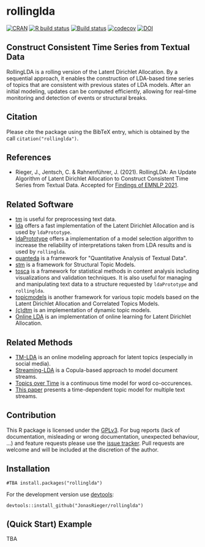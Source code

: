# rollinglda
[![CRAN](https://www.r-pkg.org/badges/version/rollinglda)](https://cran.r-project.org/package=rollinglda)
[![R build status](https://github.com/JonasRieger/rollinglda/workflows/R-CMD-check/badge.svg)](https://github.com/JonasRieger/rollinglda/actions)
[![Build status](https://ci.appveyor.com/api/projects/status/88s2flwd8o4b067k?svg=true)](https://ci.appveyor.com/project/JonasRieger/rollinglda)
[![codecov](https://codecov.io/gh/JonasRieger/rollinglda/branch/main/graph/badge.svg?token=6BM1Z3A2D8)](https://app.codecov.io/gh/JonasRieger/rollinglda)
[![DOI](https://zenodo.org/badge/392967136.svg)](https://zenodo.org/badge/latestdoi/392967136)

## Construct Consistent Time Series from Textual Data
RollingLDA is a rolling version of the Latent Dirichlet Allocation. By a sequential approach, it enables the construction of LDA-based time series of topics that are consistent with previous states of LDA models. After an initial modeling, updates can be computed efficiently, allowing for real-time monitoring and detection of events or structural breaks.

## Citation
Please cite the package using the BibTeX entry, which is obtained by the call ``citation("rollinglda")``.

## References
* Rieger, J., Jentsch, C. & Rahnenführer, J. (2021). RollingLDA: An Update Algorithm of Latent Dirichlet Allocation to Construct Consistent Time Series from Textual Data. Accepted for [Findings of EMNLP 2021](https://www.statistik.tu-dortmund.de/fileadmin/user_upload/Lehrstuehle/IWuS/Forschung/rollinglda.pdf).

## Related Software
* [tm](https://CRAN.R-project.org/package=tm) is useful for preprocessing text data.
* [lda](https://CRAN.R-project.org/package=lda) offers a fast implementation of the Latent Dirichlet Allocation and is used by ``ldaPrototype``.
* [ldaPrototype](https://github.com/JonasRieger/ldaPrototype) offers a implementation of a model selection algorithm to increase the reliability of interpretations taken from LDA results and is used by ``rollinglda``.
* [quanteda](https://quanteda.io/) is a framework for "Quantitative Analysis of Textual Data".
* [stm](https://www.structuraltopicmodel.com/) is a framework for Structural Topic Models.
* [tosca](https://github.com/Docma-TU/tosca) is a framework for statistical methods in content analysis including visualizations and validation techniques. It is also useful for managing and manipulating text data to a structure requested by ``ldaPrototype`` and ``rollinglda``.
* [topicmodels](https://CRAN.R-project.org/package=topicmodels) is another framework for various topic models based on the Latent Dirichlet Allocation and Correlated Topics Models.
* [(c)dtm](https://github.com/blei-lab/dtm) is an implementation of dynamic topic models.
* [Online LDA](https://github.com/blei-lab/onlineldavb) is an implementation of online learning for Latent Dirichlet Allocation.

## Related Methods
* [TM-LDA](https://doi.org/10.1145/2339530.2339552) is an online modeling approach for latent topics (especially in social media).
* [Streaming-LDA](https://doi.org/10.1145/2939672.2939781) is a Copula-based approach to model document streams.
* [Topics over Time](https://doi.org/10.1145/1150402.1150450) is a continuous time model for word co-occurences.
* [This paper](https://doi.org/10.1145/2020408.2020551) presents a time-dependent topic model for multiple text streams.

## Contribution
This R package is licensed under the [GPLv3](https://www.gnu.org/licenses/gpl-3.0.en.html).
For bug reports (lack of documentation, misleading or wrong documentation, unexpected behaviour, ...) and feature requests please use the [issue tracker](https://github.com/JonasRieger/rollinglda/issues).
Pull requests are welcome and will be included at the discretion of the author.

## Installation
```{R}
#TBA install.packages("rollinglda")
```
For the development version use [devtools](https://cran.r-project.org/package=devtools):
```{R}
devtools::install_github("JonasRieger/rollinglda")
```

## (Quick Start) Example
TBA
